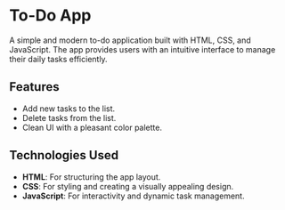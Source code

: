 

# To-Do App

A simple and modern to-do application built with HTML, CSS, and JavaScript. The app provides users with an intuitive interface to manage their daily tasks efficiently.



## Features

- Add new tasks to the list.
- Delete tasks from the list.
- Clean UI with a pleasant color palette.



## Technologies Used

- **HTML**: For structuring the app layout.
- **CSS**: For styling and creating a visually appealing design.
- **JavaScript**: For interactivity and dynamic task management.

